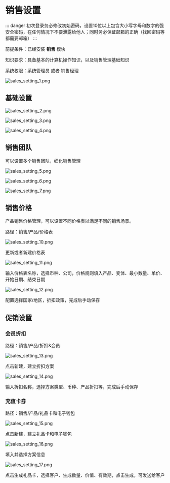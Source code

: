 # 销售设置

::: danger
初次登录务必修改初始密码，设置10位以上包含大小写字母和数字的强安全密码，在任何情况下不要泄露给他人；同时务必保证邮箱的正确（找回密码等都需要邮箱）
:::

前提条件：已经安装 **销售** 模块

知识要求：具备基本的计算机操作知识，以及销售管理基础知识

系统权限：系统管理员 或者 销售经理

![sales_setting_1.png](static/src/img/sales_setting_1.png)


## 基础设置
![sales_setting_2.png](static/src/img/sales_setting_2.png)

![sales_setting_3.png](static/src/img/sales_setting_3.png)

![sales_setting_4.png](static/src/img/sales_setting_4.png)

## 销售团队
可以设置多个销售团队，细化销售管理

![sales_setting_5.png](static/src/img/sales_setting_5.png)

![sales_setting_6.png](static/src/img/sales_setting_6.png)

![sales_setting_7.png](static/src/img/sales_setting_7.png)

## 销售价格
产品销售价格管理，可以设置不同价格表以满足不同的销售场景。

路径：销售/产品/价格表

![sales_setting_10.png](static/src/img/sales_setting_10.png)

更新或者新建价格表

![sales_setting_11.png](static/src/img/sales_setting_11.png)

输入价格表名称，选择币种、公司，价格规则填入产品、变体、最小数量、单价、开始日期、结束日期

![sales_setting_12.png](static/src/img/sales_setting_12.png)

配置选择国家/地区，折扣政策，完成后手动保存

## 促销设置

### 会员折扣
路径：销售/产品/折扣&会员

![sales_setting_13.png](static/src/img/sales_setting_13.png)

点击新建，建立折扣方案

![sales_setting_14.png](static/src/img/sales_setting_14.png)

输入折扣名称，选择方案类型、币种、产品折扣等，完成后手动保存

### 充值卡券
路径：销售/产品/礼品卡和电子钱包

![sales_setting_15.png](static/src/img/sales_setting_15.png)

点击新建，建立礼品卡和电子钱包

![sales_setting_16.png](static/src/img/sales_setting_16.png)

填入并选择方案信息

![sales_setting_17.png](static/src/img/sales_setting_17.png)

点击生成礼品卡，选择客户、生成数量、价值、有效期，点击生成，可发送给客户